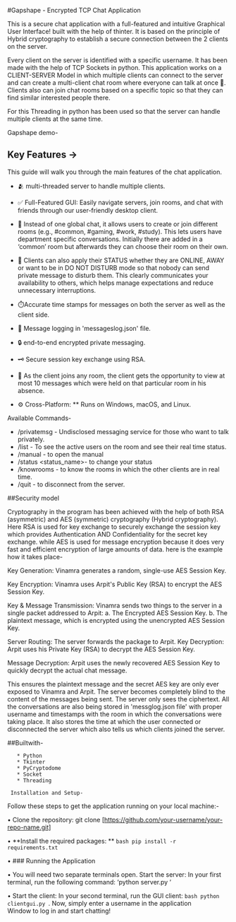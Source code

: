 ﻿#Gapshape - Encrypted TCP Chat Application
    
This is a secure chat application with a full-featured and intuitive Graphical User Interface! built with the help of thinter. It is based on the principle of Hybrid cryptography to establish a secure connection between the 2 clients on the server.

Every client on the server is identified with a specific username. It has been made with the help of TCP Sockets in python. This application works on a CLIENT-SERVER Model in which multiple clients can connect to the server and can create a multi-client chat room where everyone can talk at once 🤝. Clients also can join chat rooms based on a specific topic so that they can find similar interested people there.

For this Threading in python has been used so that the server can handle multiple clients at the same time.

Gapshape demo-





## Key Features →

 This guide will walk you through the main features of the chat application.

* 🫂   multi-threaded server to handle multiple clients.

*    ✅ Full-Featured GUI: Easily navigate servers, join rooms, and chat with friends through our user-friendly desktop client.

* 🚪 Instead of one global chat, it allows users to create or join different rooms (e.g., #common, #gaming, #work, #study). This lets users have department specific conversations. Initially there are added in a ‘common’ room but afterwards they can choose their room on their own. 
        
* 🛜 Clients can also apply their STATUS whether they are ONLINE, AWAY or want to be in DO NOT DISTURB mode so that nobody can send private message to disturb them. This clearly communicates your availability to others, which helps manage expectations and reduce unnecessary interruptions.

* ⏱️Accurate time stamps for messages on both the server as well as the client side.

* 📄 Message logging in 'messageslog.json' file.

* 🔒 end-to-end encrypted private messaging.

* 🗝️ Secure session key exchange using RSA.

* 💬 As the client joins any room, the client gets the opportunity to view at most 10 messages which were held on that particular room in his absence. 

* ⚙️ Cross-Platform: ** Runs on Windows, macOS, and Linux. 

Available Commands-
  
  * /privatemsg <recipent> <msg> - Undisclosed messaging service             for those who want to talk privately.
  * /list - To see the active users on the room and see their real time status.
  * /manual - to open the manual
  * /status <status_name>- to change your status
  * /knowrooms - to know the rooms in which the other clients      are in real time.
  * /quit - to disconnect from the server.

  ##Security model

   Cryptography in the program has been achieved with the help of both RSA (asymmetric) and AES (symmetric) cryptography (Hybrid cryptography).
Here RSA is used for key exchange to securely exchange the session key which provides Authentication AND Confidentiality for the secret key exchange.
   while AES is used for message encryption because it does very fast and efficient encryption of large amounts of data.
here is the example how it takes place-

Key Generation: Vinamra generates a random, single-use AES Session Key.

Key Encryption: Vinamra uses Arpit's Public Key (RSA) to encrypt the AES Session Key.

Key & Message Transmission: Vinamra sends two things to the server in a single packet addressed to Arpit:
a. The Encrypted AES Session Key.
b. The plaintext message, which is encrypted using the unencrypted AES Session Key.

Server Routing: The server forwards the package to Arpit.
Key Decryption: Arpit uses his Private Key (RSA) to decrypt the AES Session Key.

Message Decryption: Arpit uses the newly recovered AES Session Key to quickly decrypt the actual chat message.

   This ensures the plaintext message and the secret AES key are only ever exposed to Vinamra and Arpit. The server becomes completely blind to the content of the messages being sent. The server only sees the ciphertext.
All the conversations are also being stored in 'messglog.json file' with proper username and timestamps with the room in which the conversations were taking place. It also stores the time at which the user connected or disconnected the server which also tells us which clients joined the server.



   ##Builtwith-

       * Python
       * Tkinter
       * PyCryptodome
       * Socket
       * Threading 

     Installation and Setup-
Follow these steps to get the application running on your local machine:-

• Clone the repository: git clone [https://github.com/your-username/your-repo-name.git]

•  **Install the required packages: ** ```bash pip install -r requirements.txt ``` 

• ### Running the Application 

• You will need two separate terminals open.
        Start the server: In your first terminal, run the
        following command: ‘python server.py ‘
 
• Start the client: In your second terminal, run the GUI client: ```bash python clientgui.py ```.
   Now, simply enter a username in the application    
   Window to log in and start chatting!








